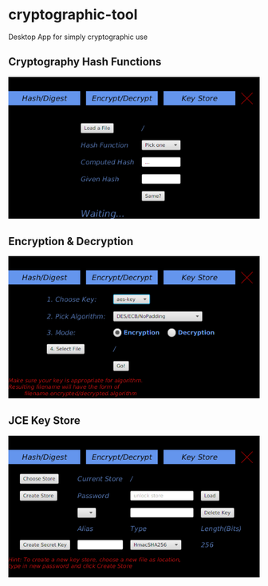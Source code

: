 # cryptographic-tool
Desktop App for simply cryptographic use

## Cryptography Hash Functions
![hash](demo/hash.png)

## Encryption & Decryption
![encrypt-decrypt](demo/encrypt-decrypt.png)

## JCE Key Store
![key-store](demo/key-store.png)
